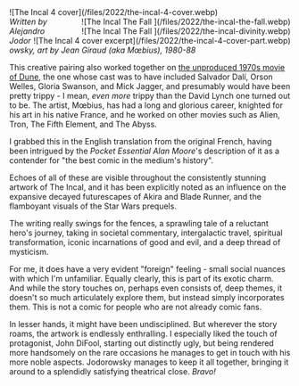<!--
.. title: The Incal
.. slug: the-incal
.. date: 2022-01-05 13:56:03 UTC-06:00
.. tags: media,book,fiction,comic,science-fiction
-->

<span style="float: left">
![The Incal 4 cover](/files/2022/the-incal-4-cover.webp)
</span>

<span style="clear: right; float: right">
![The Incal The Fall ](/files/2022/the-incal-the-fall.webp)
</span>

<span style="clear: right; float: right">
![The Incal The Fall ](/files/2022/the-incal-divinity.webp)
</span>

<span style="clear: right; float: right">
![The Incal 4 cover excerpt](/files/2022/the-incal-4-cover-part.webp)
</span>

*Written by Alejandro Jodorowsky, art by Jean Giraud (aka Mœbius), 1980-88*

This creative pairing also worked together on
[the unproduced 1970s movie of Dune](https://en.wikipedia.org/wiki/Jodorowsky%27s_Dune),
the one whose cast was to have included Salvador Dalí, Orson Welles,
Gloria Swanson, and Mick Jagger, and presumably would have been pretty trippy -
I mean, *even more* trippy than the David Lynch one turned out to be. The
artist, Mœbius, has had a long and glorious career, knighted for his art in his
native France, and he worked on other movies such as Alien, Tron, The Fifth
Element, and The Abyss.

I grabbed this in the English translation from the original French, having been
intrigued by the *Pocket Essential Alan Moore*'s description of it as a
contender for "the best comic in the medium's history".

Echoes of all of these are visible throughout the consistently stunning
artwork of The Incal, and it has been explicitly noted as an influence on the
expansive decayed futurescapes of Akira and Blade Runner, and the flamboyant
visuals of the Star Wars prequels.

The writing really swings for the fences, a sprawling tale of a reluctant
hero's journey, taking in societal commentary, intergalactic travel, spiritual
transformation, iconic incarnations of good and evil, and a deep thread of
mysticism.

For me, it does have a very evident "foreign" feeling - small social nuances
with which I'm unfamiliar. Equally clearly, this is part of its exotic charm.
And while the story touches on, perhaps even consists of, deep themes, it
doesn't so much articulately explore them, but instead simply incorporates
them. This is not a comic for people who are not already comic fans.

In lesser hands, it might have been undisciplined. But wherever the story
roams, the artwork is endlessly enthralling. I especially liked the touch of
protagonist, John DiFool, starting out distinctly ugly, but being rendered more
handsomely on the rare occasions he manages to get in touch with his more noble
aspects. Jodorowsky manages to keep it all together, bringing it around to a
splendidly satisfying theatrical close. *Bravo!*

<br style="clear: both" />

